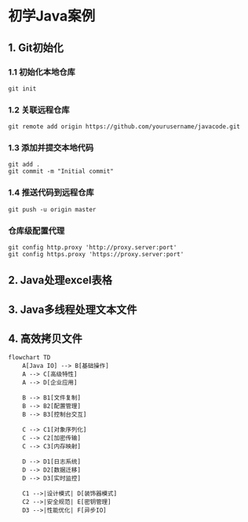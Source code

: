 # 初学Java案例

## 1. Git初始化

### 1.1 初始化本地仓库

```
git init
```

### 1.2 关联远程仓库

```
git remote add origin https://github.com/yourusername/javacode.git
```

### 1.3 添加并提交本地代码

```
git add .
git commit -m "Initial commit"
```

### 1.4 推送代码到远程仓库

```
git push -u origin master
```

### 仓库级配置代理
```shell
git config http.proxy 'http://proxy.server:port'
git config https.proxy 'https://proxy.server:port'
```

## 2. Java处理excel表格

## 3. Java多线程处理文本文件

## 4. 高效拷贝文件


```mermaid
flowchart TD
    A[Java IO] --> B[基础操作]
    A --> C[高级特性]
    A --> D[企业应用]
    
    B --> B1[文件复制]
    B --> B2[配置管理]
    B --> B3[控制台交互]
    
    C --> C1[对象序列化]
    C --> C2[加密传输]
    C --> C3[内存映射]
    
    D --> D1[日志系统]
    D --> D2[数据迁移]
    D --> D3[实时监控]
    
    C1 -->|设计模式| D[装饰器模式]
    C2 -->|安全规范| E[密钥管理]
    D3 -->|性能优化| F[异步IO]
```